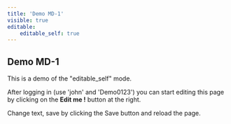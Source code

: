 ```yaml
---
title: 'Demo MD-1'
visible: true
editable:
    editable_self: true
---
```


## Demo MD-1


This is a demo of the "editable_self" mode.

After logging in (use 'john' and 'Demo0123') you can start editing this page by clicking on the <b>Edit me !</b> button at the right.

Change text, save by clicking the Save button and reload the page.
